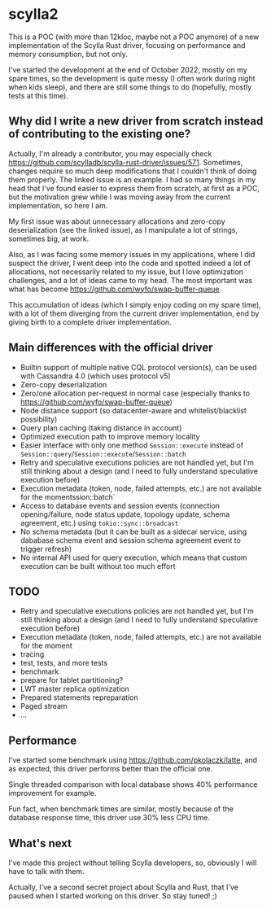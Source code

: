 # scylla2

This is a POC (with more than 12kloc, maybe not a POC anymore) of a new implementation of the Scylla Rust driver, focusing on performance and memory consumption, but not only.

I've started the development at the end of October 2022, mostly on my spare times, so the development is quite messy (I often work during night when kids sleep), and there are still some things to do (hopefully, mostly tests at this time).

## Why did I write a new driver from scratch instead of contributing to the existing one?

Actually, I'm already a contributor, you may especially check https://github.com/scylladb/scylla-rust-driver/issues/571.
Sometimes, changes require so much deep modifications that I couldn't think of doing them properly. The linked issue is an example. I had so many things in my head that I've found easier to express them from scratch, at first as a POC, but the motivation grew while I was moving away from the current implementation, so here I am.

My first issue was about unnecessary allocations and zero-copy deserialization (see the linked issue), as I manipulate a lot of strings, sometimes big, at work.

Also, as I was facing some memory issues in my applications, where I did suspect the driver, I went deep into the code and spotted indeed a lot of allocations, not necessarily related to my issue, but I love optimization challenges, and a lot of ideas came to my head. The most important was what has become https://github.com/wyfo/swap-buffer-queue.

This accumulation of ideas (which I simply enjoy coding on my spare time), with a lot of them diverging from the current driver implementation, end by giving birth to a complete driver implementation.

## Main differences with the official driver

- Builtin support of multiple native CQL protocol version(s), can be used with Cassandra 4.0 (which uses protocol v5)
- Zero-copy deserialization
- Zero/one allocation per-request in normal case (especially thanks to https://github.com/wyfo/swap-buffer-queue)
- Node distance support (so datacenter-aware and whitelist/blacklist possibility)
- Query plan caching (taking distance in account)
- Optimized execution path to improve memory locality
- Easier interface with only one method `Session::execute` instead of `Session::query`/`Session::execute`/`Session::batch`
- Retry and speculative executions policies are not handled yet, but I'm still thinking about a design (and I need to fully understand speculative execution before)
- Execution metadata (token, node, failed attempts, etc.) are not available for the momentssion::batch`
- Access to database events and session events (connection opening/failure, node status update, topology update, schema agreement, etc.) using `tokio::sync::broadcast`
- No schema metadata (but it can be built as a sidecar service, using dababase schema event and session schema agreement event to trigger refresh)
- No internal API used for query execution, which means that custom execution can be built without too much effort

## TODO

- Retry and speculative executions policies are not handled yet, but I'm still thinking about a design (and I need to fully understand speculative execution before)
- Execution metadata (token, node, failed attempts, etc.) are not available for the moment
- tracing
- test, tests, and more tests
- benchmark
- prepare for tablet partitioning?
- LWT master replica optimization
- Prepared statements repreparation
- Paged stream
- ...

## Performance

I've started some benchmark using https://github.com/pkolaczk/latte, and as expected, this driver performs better than the official one.

Single threaded comparison with local database shows 40% performance improvement for example.

Fun fact, when benchmark times are similar, mostly because of the database response time, this driver use 30% less CPU time.

## What's next

I've made this project without telling Scylla developers, so, obviously I will have to talk with them.

Actually, I've a second secret project about Scylla and Rust, that I've paused when I started working on this driver. So stay tuned! ;) 
